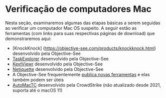 # Verificação de computadores Mac
Nesta seção, examinaremos algumas das etapas básicas a serem seguidas ao verificar um computador Mac OS suspeito. A seguir estão as ferramentas (com links para suas respectivas páginas de download) que demonstraremos aqui:

* [KnockKnock] (https://objective-see.com/products/knockknock.html) desenvolvido pela Objective-See
* [TaskExplorer](https://objective-see.com/products/taskexplorer.html) desenvolvido pela Objective-See
* [KextViewr](https://objective-see.com/products/kextviewr.html) desenvolvido pela Objective-See
* [Netiquette](https://objective-see.com/products/netiquette.html) desenvolvido pela Objective-See
* A Objective-See frequentemente [publica novas ferramentas](https://objective-see.org/tools.html) e elas também podem ser úteis
* [AutoMacTC](https://www.crowdstrike.com/blog/automating-mac-forensic-triage/) desenvolvido pela CrowdStrike (não atualizado desde 2021, suporta até o macOS 11)

